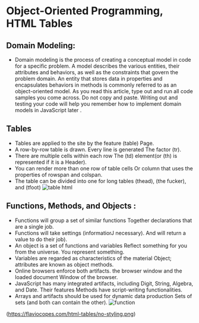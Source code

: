 # Object-Oriented Programming, HTML Tables
## Domain Modeling:
- Domain modeling is the process of creating a conceptual model in code for a specific problem. A model describes the various entities, their attributes and behaviors, as well as the constraints that govern the problem domain. An entity that stores data in properties and encapsulates behaviors in methods is commonly referred to as an object-oriented model. As you read this article, type out and run all code samples you come across. Do not copy and paste. Writing out and testing your code will help you remember how to implement domain models in JavaScript later .
## Tables
- Tables are applied to the site by the feature (table) Page.
- A row-by-row table is drawn. Every line is generated The factor (tr).
- There are multiple cells within each row The (td) element(or (th) is represented if it is a Header).
- You can render more than one row of table cells Or column that uses the properties of rowspan and colspan.
- The table can be divided into one for long tables (thead), (the fucker), and (tfoot)
![table html](https://flaviocopes.com/html-tables/no-styling.png)
## Functions, Methods, and Objects :
- Functions will group a set of similar functions Together declarations that are a single job.
- Functions will take settings (informatiorJ necessary). And will return a value to do their job).
- An object is a set of functions and variables Reflect something for you from the universe. You represent something.
- Variables are regarded as characteristics of the material Object; attributes are known as object methods.
- Online browsers enforce both artifacts. the browser window and the loaded document Window of the browser.
- JavaScript has many integrated artifacts, including Digit, String, Algebra, and Date. Their features Methods have script-writing functionalities.
- Arrays and artifacts should be used for dynamic data production Sets of sets (and both can contain the other).
![function](https://cf.ppt-online.org/files/slide/z/ZQB7W6CTo0jgKzhF5VLlfNdbm1HPD2exvrSG9q/slide-41.jpg)

(https://flaviocopes.com/html-tables/no-styling.png)

